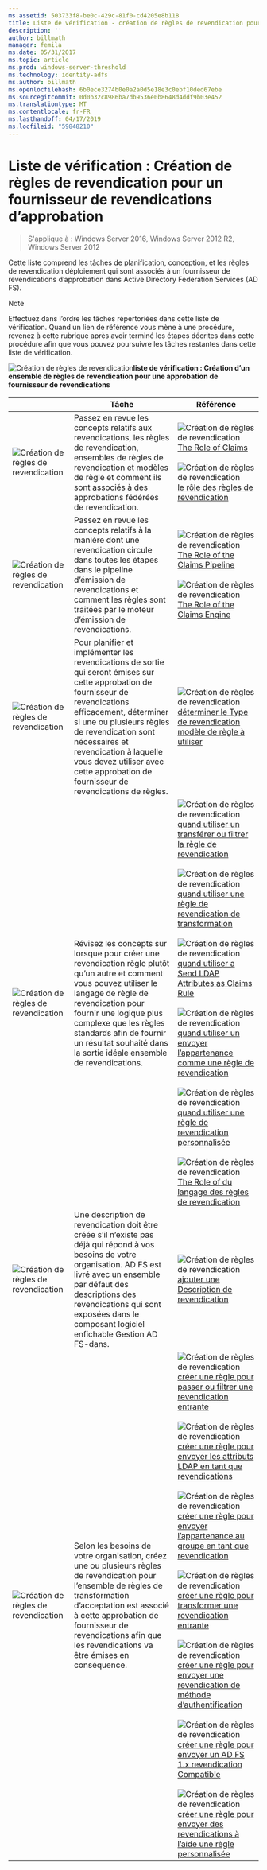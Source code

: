 ```yaml
---
ms.assetid: 503733f8-be0c-429c-81f0-cd4205e8b118
title: Liste de vérification - création de règles de revendication pour un fournisseur de revendications d’approbation
description: ''
author: billmath
manager: femila
ms.date: 05/31/2017
ms.topic: article
ms.prod: windows-server-threshold
ms.technology: identity-adfs
ms.author: billmath
ms.openlocfilehash: 6b0ece3274b0e0a2a0d5e18e3c0ebf10ded67ebe
ms.sourcegitcommit: 0d0b32c8986ba7db9536e0b8648d4ddf9b03e452
ms.translationtype: MT
ms.contentlocale: fr-FR
ms.lasthandoff: 04/17/2019
ms.locfileid: "59848210"
---
```

# <a name="checklist-creating-claim-rules-for-a-claims-provider-trust"></a>Liste de vérification : Création de règles de revendication pour un fournisseur de revendications d’approbation

>S'applique à : Windows Server 2016, Windows Server 2012 R2, Windows Server 2012

Cette liste comprend les tâches de planification, conception, et les règles de revendication déploiement qui sont associés à un fournisseur de revendications d’approbation dans Active Directory Federation Services \(AD FS\).  
  
> [!NOTE]  
> Effectuez dans l’ordre les tâches répertoriées dans cette liste de vérification. Quand un lien de référence vous mène à une procédure, revenez à cette rubrique après avoir terminé les étapes décrites dans cette procédure afin que vous pouvez poursuivre les tâches restantes dans cette liste de vérification.  
  
![Création de règles de revendication](media/2b05dce3-938f-4168-9b8f-1f4398cbdb9b.gif)**liste de vérification : Création d’un ensemble de règles de revendication pour une approbation de fournisseur de revendications**  
  
||Tâche|Référence|  
|-|--------|-------------|  
|![Création de règles de revendication](media/icon_checkboxo.gif)|Passez en revue les concepts relatifs aux revendications, les règles de revendication, ensembles de règles de revendication et modèles de règle et comment ils sont associés à des approbations fédérées de revendication.|![Création de règles de revendication](media/faa393df-4856-4431-9eda-4f4e5be72a90.gif)[The Role of Claims](../../ad-fs/technical-reference/The-Role-of-Claims.md)<br /><br />![Création de règles de revendication](media/faa393df-4856-4431-9eda-4f4e5be72a90.gif)[le rôle des règles de revendication](../../ad-fs/technical-reference/The-Role-of-Claim-Rules.md)|  
|![Création de règles de revendication](media/icon_checkboxo.gif)|Passez en revue les concepts relatifs à la manière dont une revendication circule dans toutes les étapes dans le pipeline d’émission de revendications et comment les règles sont traitées par le moteur d’émission de revendications.|![Création de règles de revendication](media/faa393df-4856-4431-9eda-4f4e5be72a90.gif)[The Role of the Claims Pipeline](../../ad-fs/technical-reference/The-Role-of-the-Claims-Pipeline.md)<br /><br />![Création de règles de revendication](media/faa393df-4856-4431-9eda-4f4e5be72a90.gif)[The Role of the Claims Engine](../../ad-fs/technical-reference/The-Role-of-the-Claims-Engine.md)|  
|![Création de règles de revendication](media/icon_checkboxo.gif)|Pour planifier et implémenter les revendications de sortie qui seront émises sur cette approbation de fournisseur de revendications efficacement, déterminer si une ou plusieurs règles de revendication sont nécessaires et revendication à laquelle vous devez utiliser avec cette approbation de fournisseur de revendications de règles.|![Création de règles de revendication](media/faa393df-4856-4431-9eda-4f4e5be72a90.gif)[déterminer le Type de revendication modèle de règle à utiliser](../../ad-fs/technical-reference/Determine-the-Type-of-Claim-Rule-Template-to-Use.md)|  
|![Création de règles de revendication](media/icon_checkboxo.gif)|Révisez les concepts sur lorsque pour créer une revendication règle plutôt qu’un autre et comment vous pouvez utiliser le langage de règle de revendication pour fournir une logique plus complexe que les règles standards afin de fournir un résultat souhaité dans la sortie idéale ensemble de revendications.|![Création de règles de revendication](media/faa393df-4856-4431-9eda-4f4e5be72a90.gif)[quand utiliser un transférer ou filtrer la règle de revendication](../../ad-fs/technical-reference/When-to-Use-a-Pass-Through-or-Filter-Claim-Rule.md)<br /><br />![Création de règles de revendication](media/faa393df-4856-4431-9eda-4f4e5be72a90.gif)[quand utiliser une règle de revendication de transformation](../../ad-fs/technical-reference/When-to-Use-a-Transform-Claim-Rule.md)<br /><br />![Création de règles de revendication](media/faa393df-4856-4431-9eda-4f4e5be72a90.gif)[quand utiliser a Send LDAP Attributes as Claims Rule](../../ad-fs/technical-reference/When-to-Use-a-Send-LDAP-Attributes-as-Claims-Rule.md)<br /><br />![Création de règles de revendication](media/faa393df-4856-4431-9eda-4f4e5be72a90.gif)[quand utiliser un envoyer l’appartenance comme une règle de revendication](../../ad-fs/technical-reference/When-to-Use-a-Send-Group-Membership-as-a-Claim-Rule.md)<br /><br />![Création de règles de revendication](media/faa393df-4856-4431-9eda-4f4e5be72a90.gif)[quand utiliser une règle de revendication personnalisée](../../ad-fs/technical-reference/When-to-Use-a-Custom-Claim-Rule.md)<br /><br />![Création de règles de revendication](media/faa393df-4856-4431-9eda-4f4e5be72a90.gif)[The Role of du langage des règles de revendication](../../ad-fs/technical-reference/The-Role-of-the-Claim-Rule-Language.md)|  
|![Création de règles de revendication](media/icon_checkboxo.gif)|Une description de revendication doit être créée s’il n’existe pas déjà qui répond à vos besoins de votre organisation. AD FS est livré avec un ensemble par défaut des descriptions des revendications qui sont exposées dans le composant logiciel enfichable Gestion AD FS\-dans.|![Création de règles de revendication](media/15dd35b6-6cc6-421f-93f8-7109920e7144.gif)[ajouter une Description de revendication](../../ad-fs/operations/Add-a-Claim-Description.md)|  
|![Création de règles de revendication](media/icon_checkboxo.gif)|Selon les besoins de votre organisation, créez une ou plusieurs règles de revendication pour l’ensemble de règles de transformation d’acceptation est associé à cette approbation de fournisseur de revendications afin que les revendications va être émises en conséquence.|![Création de règles de revendication](media/15dd35b6-6cc6-421f-93f8-7109920e7144.gif)[créer une règle pour passer ou filtrer une revendication entrante](../../ad-fs/operations/Create-a-Rule-to-Pass-Through-or-Filter-an-Incoming-Claim.md)<br /><br />![Création de règles de revendication](media/15dd35b6-6cc6-421f-93f8-7109920e7144.gif)[créer une règle pour envoyer les attributs LDAP en tant que revendications](../../ad-fs/operations/Create-a-Rule-to-Send-LDAP-Attributes-as-Claims.md)<br /><br />![Création de règles de revendication](media/15dd35b6-6cc6-421f-93f8-7109920e7144.gif)[créer une règle pour envoyer l’appartenance au groupe en tant que revendication](../../ad-fs/operations/Create-a-Rule-to-Send-Group-Membership-as-a-Claim.md)<br /><br />![Création de règles de revendication](media/15dd35b6-6cc6-421f-93f8-7109920e7144.gif)[créer une règle pour transformer une revendication entrante](../../ad-fs/operations/Create-a-Rule-to-Transform-an-Incoming-Claim.md)<br /><br />![Création de règles de revendication](media/15dd35b6-6cc6-421f-93f8-7109920e7144.gif)[créer une règle pour envoyer une revendication de méthode d’authentification](../../ad-fs/operations/Create-a-Rule-to-Send-an-Authentication-Method-Claim.md)<br /><br />![Création de règles de revendication](media/15dd35b6-6cc6-421f-93f8-7109920e7144.gif)[créer une règle pour envoyer un AD FS 1.x revendication Compatible](../../ad-fs/operations/Create-a-Rule-to-Send-an-AD-FS-1x-Compatible-Claim.md)<br /><br />![Création de règles de revendication](media/15dd35b6-6cc6-421f-93f8-7109920e7144.gif)[créer une règle pour envoyer des revendications à l’aide une règle personnalisée](../../ad-fs/operations/Create-a-Rule-to-Send-Claims-Using-a-Custom-Rule.md)|  
  

